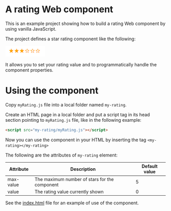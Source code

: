# A rating Web component

This is an example project showing how to build a rating Web component by using vanilla JavaScript.

The project defines a star rating component like the following:

![](https://raw.githubusercontent.com/andychiare/rating-stencil-component/master/img/starRating.png)

It allows you to set your rating value and to programmatically handle the component properties.

# Using the component

Copy `myRating.js` file into a local folder named `my-rating`.

Create an HTML page in a local folder and put a script tag in its head section pointing to `myRating.js` file, like in the following example:

```html
<script src="my-rating/myRating.js"></script>
```

Now you can use the component in your HTML by inserting the tag `<my-rating></my-rating>`

The following are the attributes of `my-rating` element:

| Attribute | Description                                   | Default value |
| --------- | --------------------------------------------- | ------------- |
| max-value | The maximum number of stars for the component | 5             |
| value     | The rating value currently shown              | 0             |

See the [index.html](https://github.com/andychiare/rating-stencil-component/blob/master/src/index.html) file for an example of use of the component.

